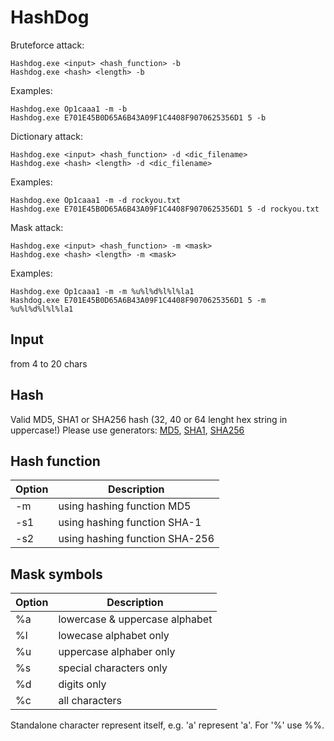 # HashDog

Bruteforce attack:
```
Hashdog.exe <input> <hash_function> -b
Hashdog.exe <hash> <length> -b
```
Examples:
```
Hashdog.exe Op1caaa1 -m -b
Hashdog.exe E701E45B0D65A6B43A09F1C4408F9070625356D1 5 -b
```

Dictionary attack:
```
Hashdog.exe <input> <hash_function> -d <dic_filename>
Hashdog.exe <hash> <length> -d <dic_filename>
```
Examples:
```
Hashdog.exe Op1caaa1 -m -d rockyou.txt
Hashdog.exe E701E45B0D65A6B43A09F1C4408F9070625356D1 5 -d rockyou.txt
```


Mask attack:
```
Hashdog.exe <input> <hash_function> -m <mask>
Hashdog.exe <hash> <length> -m <mask>
```
Examples:
```
Hashdog.exe Op1caaa1 -m -m %u%l%d%l%l%la1
Hashdog.exe E701E45B0D65A6B43A09F1C4408F9070625356D1 5 -m %u%l%d%l%l%la1
```
## Input
from 4 to 20 chars
## Hash 
Valid MD5, SHA1 or SHA256 hash (32, 40 or 64 lenght hex string in uppercase!)
Please use generators: [MD5](https://passwordsgenerator.net/md5-hash-generator/), [SHA1](https://passwordsgenerator.net/sha1-hash-generator/), [SHA256](https://passwordsgenerator.net/sha256-hash-generator/)

## Hash function

| Option | Description |
| ------ | ----------- |
| -m   | using hashing function MD5 |
| -s1  | using hashing function SHA-1 |
| -s2  | using hashing function SHA-256 |


## Mask symbols

 Option | Description 
 ------ | ----------- 
 %a  | lowercase & uppercase alphabet 
 %l  | lowecase alphabet only 
 %u  | uppercase alphaber only 
 %s  | special characters only 
 %d  | digits only 
 %c  | all characters 
Standalone character represent itself, e.g. 'a' represent 'a'.
For '%' use %%.

